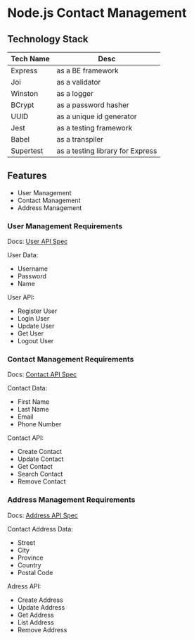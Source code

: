 # Node.js Contact Management

## Technology Stack
| Tech Name | Desc |
| --- | --- |
| Express | as a BE framework |
| Joi | as a validator |
| Winston | as a logger |
| BCrypt | as a password hasher |
| UUID | as a unique id generator |
| Jest | as a testing framework |
| Babel | as a transpiler |
| Supertest | as a testing library for Express |

## Features
- User Management
- Contact Management
- Address Management

### User Management Requirements
Docs: [User API Spec](docs/user.md)

User Data:
- Username
- Password
- Name

User API:
- Register User
- Login User
- Update User
- Get User
- Logout User

### Contact Management Requirements
Docs: [Contact API Spec](docs/contact.md)


Contact Data:
- First Name
- Last Name
- Email
- Phone Number

Contact API:
- Create Contact
- Update Contact
- Get Contact
- Search Contact
- Remove Contact

### Address Management Requirements
Docs: [Address API Spec](docs/address.md)

Contact Address Data:
- Street
- City
- Province
- Country
- Postal Code

Adress API:
- Create Address
- Update Address
- Get Address
- List Address
- Remove Address